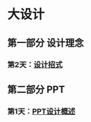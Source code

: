 # 大设计

## 第一部分 设计理念

### 第2天：[设计招式](./1.2_设计招式.md)

## 第二部分 PPT

### 第1天：[PPT设计概述](./2.1_PPT设计概述.md)
